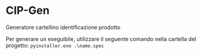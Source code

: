 # CIP-Gen
Generatore cartellino identificazione prodotto

Per generare un eseguibile, utilizzare il seguente comando nella cartella del progetto:
```pyinstaller.exe .\name.spec```
